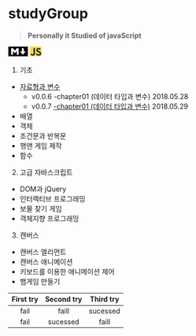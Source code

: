 # studyGroup  

>__Personally it Studied of javaScript__  


![MdImage](/img/md2.png) ![jsImage](/img/javascript.png)
1. 기초
* [자료형과 변수](https://github.com/Chrissspark/funnyJavaScript/blob/master/1_%EA%B8%B0%EC%B4%88/dataTypeAndVariable.js)
   - v0.0.6 -chapter01 (데이터 타입과 변수) 2018.05.28
   - v0.0.7 [-chapter01 (데이터 타입과 변수)](https://github.com/Chrissspark/funnyJavaScript/blob/master/1_%EA%B8%B0%EC%B4%88/dataTypeAndVariable.js)  2018.05.29
* 배열
* 객체
* 조건문과 반복문
* 행맨 게임 제작
* 함수

2. 고급 자바스크립트
* DOM과 jQuery
* 인터랙티브 프로그래밍
* 보물 찾기 게임
* 객체지향 프로그래밍

3. 캔버스
* 캔버스 엘리먼트
* 캔버스 애니메이션
* 키보드를 이용한 애니메이션 제어
* 뱀게임 만들기  

|  First try    |   Second try  | Third try|
|:------------: | :-------------: | :------------:|
|  fail         |      faill    | sucessed |
|  fail         | sucessed      |   faill |

